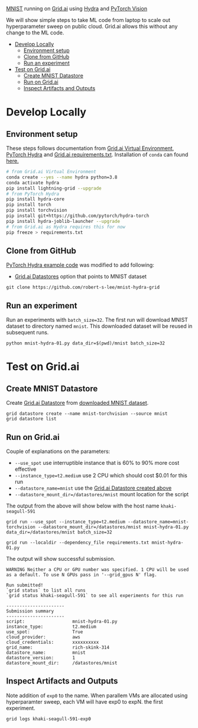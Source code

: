 [MNIST](http://yann.lecun.com/exdb/mnist/) running on [Grid.ai](https://www.grid.ai/) using      [Hydra](https://hydra.cc) and 
[PyTorch Vision](https://pytorch.org/vision/stable/index.html) 

We will show simple steps to take ML code from laptop to scale out hyperparameter sweep on public cloud.  Grid.ai allows this without any change to the ML code.  

- [Develop Locally](#develop-locally)
  - [Environment setup](#environment-setup)
  - [Clone from GitHub](#clone-from-github)
  - [Run an experiment](#run-an-experiment)
- [Test on Grid.ai](#test-on-gridai)
  - [Create MNIST Datastore](#create-mnist-datastore)
  - [Run on Grid.ai](#run-on-gridai)
  - [Inspect Artifacts and Outputs](#inspect-artifacts-and-outputs)

# Develop Locally

## Environment setup

These steps follows documentation from 
[Grid.ai Virtual Environment](https://docs.grid.ai/products/global-cli-configs/virtual-environments), 
[PyTorch Hydra](https://github.com/pytorch/hydra-torch) and 
[Grid.ai requirements.txt](https://docs.grid.ai/products/run-run-and-sweep-github-files/script-dependencies#handling-requirements).  Installation of `conda` can found [here.](https://docs.conda.io/en/latest/miniconda.html)
 
``` bash
# from Grid.ai Virtual Environment
conda create --yes --name hydra python=3.8
conda activate hydra
pip install lightning-grid --upgrade
# from PyTorch Hydra
pip install hydra-core
pip install torch
pip install torchvision
pip install git+https://github.com/pytorch/hydra-torch
pip install hydra-joblib-launcher --upgrade
# from Grid.ai as Hydra requires this for now
pip freeze > requirements.txt
```

## Clone from GitHub
[PyTorch Hydra example code](https://github.com/pytorch/hydra-torch/blob/master/examples/mnist_00.md) was modified to add following:
- [Grid.ai Datastores](https://docs.grid.ai/products/add-data-to-grid-datastores) option that points to MNIST dataset
 
```
git clone https://github.com/robert-s-lee/mnist-hydra-grid
```
## Run an experiment
Run an experiments with `batch_size=32`.  The first run will download MNIST dataset to directory named `mnist`.  This downloaded dataset will be reused in subsequent runs. 
```
python mnist-hydra-01.py data_dir=$(pwd)/mnist batch_size=32
```

# Test on Grid.ai

## Create MNIST Datastore
Create [Grid.ai Datastore](https://docs.grid.ai/products/add-data-to-grid-datastores#datastores-scalable-datasets) from [downloaded MNIST dataset](#run-an-experiment).
```
grid datastore create --name mnist-torchvision --source mnist
grid datastore list
```

## Run on Grid.ai

Couple of explanations on the parameters:
- `--use_spot` use interruptible instance that is 60% to 90% more cost effective
- `--instance_type=t2.medium` use 2 CPU which should cost $0.01 for this run
- `--datastore_name=mnist` use the [Grid.ai Datastore created above](#create-mnist-datastore) 
- `--datastore_mount_dir=/datastores/mnist` mount location for the script

The output from the above will show below with the host name `khaki-seagull-591`
```
grid run --use_spot --instance_type=t2.medium --datastore_name=mnist-torchvision --datastore_mount_dir=/datastores/mnist mnist-hydra-01.py data_dir=/datastores/mnist batch_size=32

grid run --localdir --dependency_file requirements.txt mnist-hydra-01.py

```

The output will show successful submission.
```
WARNING Neither a CPU or GPU number was specified. 1 CPU will be used as a default. To use N GPUs pass in '--grid_gpus N' flag.

Run submitted!
`grid status` to list all runs
`grid status khaki-seagull-591` to see all experiments for this run

----------------------
Submission summary
----------------------
script:                  mnist-hydra-01.py
instance_type:           t2.medium
use_spot:                True
cloud_provider:          aws
cloud_credentials:       xxxxxxxxxx
grid_name:               rich-skink-314
datastore_name:          mnist
datastore_version:       1
datastore_mount_dir:     /datastores/mnist
```
## Inspect Artifacts and Outputs

Note addition of `exp0` to the name. When parallem VMs are allocated using hyperparamter sweep, each VM will have exp0 to expN.  the first experiment.

```
grid logs khaki-seagull-591-exp0
```

